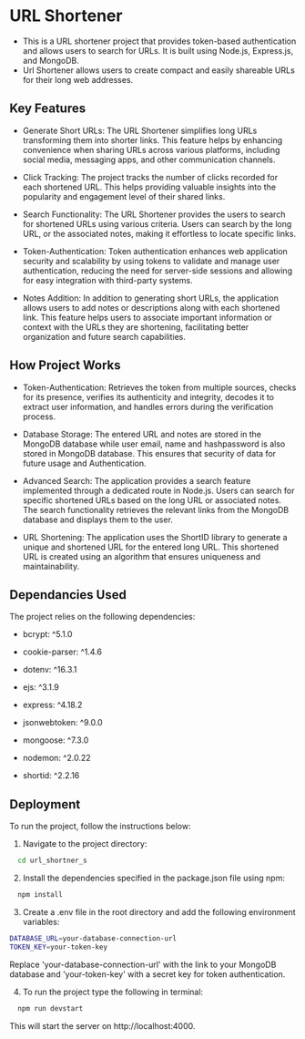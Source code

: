 
# URL Shortener

* This is a URL shortener project that provides token-based authentication and allows users to search for URLs. It is built using Node.js, Express.js, and MongoDB.
* Url Shortener allows users to create compact and easily shareable URLs for their long web addresses.


## Key Features

* Generate Short URLs:  The URL Shortener simplifies long URLs transforming them into shorter links. This feature helps by enhancing convenience when sharing URLs across various platforms, including social media, messaging apps, and other communication channels.

* Click Tracking: The project tracks the number of clicks recorded for each shortened URL. This helps providing valuable insights into the popularity and engagement level of their shared links.

* Search Functionality: The URL Shortener provides the users to search for shortened URLs using various criteria. Users can search by the long URL, or the associated notes, making it effortless to locate specific links.

* Token-Authentication: Token authentication enhances web application security and scalability by using tokens to validate and manage user authentication, reducing the need for server-side sessions and allowing for easy integration with third-party systems.

* Notes Addition: In addition to generating short URLs, the application allows users to add notes or descriptions along with each shortened link. This feature helps users to associate important information or context with the URLs they are shortening, facilitating better organization and future search capabilities.



## How Project Works

* Token-Authentication: Retrieves the token from multiple sources, checks for its presence, verifies its authenticity and integrity, decodes it to extract user information, and handles errors during the verification process.

* Database Storage: The entered URL and notes are stored in the MongoDB database while user email, name and hashpassword is also stored in MongoDB database. This ensures that security of data for future usage and Authentication.

* Advanced Search: The application provides a search feature implemented through a dedicated route in Node.js. Users can search for specific shortened URLs based on the long URL or associated notes. The search functionality retrieves the relevant links from the MongoDB database and displays them to the user.

* URL Shortening: The application uses the ShortID library to generate a unique and shortened URL for the entered long URL. This shortened URL is created using an algorithm that ensures uniqueness and maintainability.

## Dependancies Used

The project relies on the following dependencies:


* bcrypt: ^5.1.0

* cookie-parser: ^1.4.6

* dotenv: ^16.3.1

* ejs: ^3.1.9

* express: ^4.18.2

* jsonwebtoken: ^9.0.0

* mongoose: ^7.3.0

* nodemon: ^2.0.22

* shortid: ^2.2.16
## Deployment

To run the project, follow the instructions below:


1) Navigate to the project directory:
```bash
  cd url_shortner_s
```

2) Install the dependencies specified in the package.json file using npm:

```bash
  npm install
```

3) Create a .env file in the root directory and add the following environment variables:
```bash
DATABASE_URL=your-database-connection-url
TOKEN_KEY=your-token-key
```

Replace 'your-database-connection-url' with the link to your MongoDB database and 'your-token-key' with a secret key for token authentication.


4) To run the project type the following in terminal:
```bash
  npm run devstart
```

This will start the server on http://localhost:4000.


